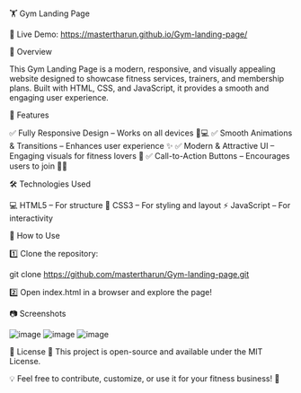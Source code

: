 🏋️ Gym Landing Page

🔗 Live Demo: https://mastertharun.github.io/Gym-landing-page/

📌 Overview

This Gym Landing Page is a modern, responsive, and visually appealing website designed to showcase fitness services, trainers, and membership plans. Built with HTML, CSS, and JavaScript, it provides a smooth and engaging user experience.

🚀 Features

✅ Fully Responsive Design – Works on all devices 📱💻
✅ Smooth Animations & Transitions – Enhances user experience ✨
✅ Modern & Attractive UI – Engaging visuals for fitness lovers 💪
✅ Call-to-Action Buttons – Encourages users to join 🏃‍♂️

🛠️ Technologies Used

💻 HTML5 – For structure
🎨 CSS3 – For styling and layout
⚡ JavaScript – For interactivity

📂 How to Use

1️⃣ Clone the repository:

git clone https://github.com/mastertharun/Gym-landing-page.git

2️⃣ Open index.html in a browser and explore the page!

📷 Screenshots

![image](https://github.com/user-attachments/assets/3e3dd2ea-87d7-46a2-8199-b3c22c12e957)
![image](https://github.com/user-attachments/assets/66b2b677-d2bc-4a63-9c30-085770778af1)
![image](https://github.com/user-attachments/assets/9ffaaf5e-7429-4bfc-be68-c045de959216)



🔖 License
📜 This project is open-source and available under the MIT License.

💡 Feel free to contribute, customize, or use it for your fitness business! 🚀
